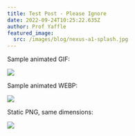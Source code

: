 ```yaml
---
title: Test Post - Please Ignore
date: 2022-09-24T10:25:22.635Z
author: Prof Yaffle
featured_image:
  src: /images/blog/nexus-a1-splash.jpg
---
```

Sample animated GIF:

![](/images/blog/mohdshaheer1.gif)

Sample animated WEBP:

![](/images/blog/mohdshaheer1.webp)

Static PNG, same dimensions:

![](/images/blog/mohdshaheer9.png)